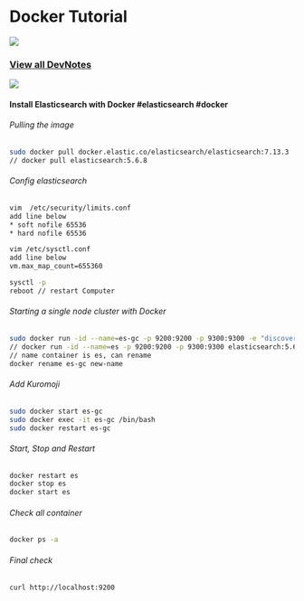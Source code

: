 <!-- @format -->

# Docker Tutorial

![](https://i.imgur.com/waxVImv.png)

### [View all DevNotes](../README.md)

![](https://i.imgur.com/waxVImv.png)

#### Install Elasticsearch with Docker #elasticsearch #docker

###### Pulling the image

```bash
sudo docker pull docker.elastic.co/elasticsearch/elasticsearch:7.13.3
// docker pull elasticsearch:5.6.8
```

###### Config elasticsearch

```bash
vim  /etc/security/limits.conf
add line below
* soft nofile 65536
* hard nofile 65536

vim /etc/sysctl.conf
add line below
vm.max_map_count=655360

sysctl -p
reboot // restart Computer
```

###### Starting a single node cluster with Docker

```bash
sudo docker run -id --name=es-gc -p 9200:9200 -p 9300:9300 -e "discovery.type=single-node" docker.elastic.co/elasticsearch/elasticsearch:7.13.3
// docker run -id --name=es -p 9200:9200 -p 9300:9300 elasticsearch:5.6.8
// name container is es, can rename
docker rename es-gc new-name
```

###### Add Kuromoji

```bash
sudo docker start es-gc
sudo docker exec -it es-gc /bin/bash
sudo docker restart es-gc
```

###### Start, Stop and Restart

```bash
docker restart es
docker stop es
docker start es
```

###### Check all container

```bash
docker ps -a
```

###### Final check

```bash
curl http://localhost:9200
```
